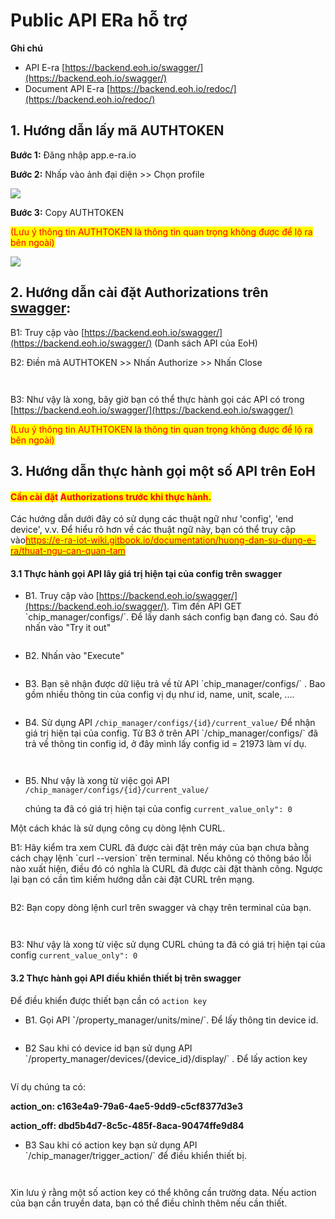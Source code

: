 # Public API ERa hỗ trợ

**Ghi chú**

* API E-ra [https://backend.eoh.io/swagger/](https://backend.eoh.io/swagger/)
* Document API E-ra [https://backend.eoh.io/redoc/](https://backend.eoh.io/redoc/)

## 1. Hướng dẫn lấy mã AUTHTOKEN

**Bước 1:** Đăng nhập app.e-ra.io

**Bước 2:** Nhấp vào ảnh đại diện >> Chọn profile

![](<.gitbook/assets/image (74).png>)

**Bước 3:** Copy AUTHTOKEN&#x20;

<mark style="color:red;">(Lưu ý thông tin AUTHTOKEN là thông tin quan trọng không được để lộ ra bên ngoài)</mark>

![](<.gitbook/assets/image (68).png>)

## 2. **Hướng dẫn cài đặt A**uthorizations **trên** [swagger](https://backend.eoh.io/swagger/):&#x20;

B1: Truy cập vào [https://backend.eoh.io/swagger/](https://backend.eoh.io/swagger/) (Danh sách API của EoH)

B2: Điền mã AUTHTOKEN >> Nhấn Authorize >> Nhấn Close

<figure><img src=".gitbook/assets/Screenshot 2024-07-12 at 17.49.02.png" alt=""><figcaption></figcaption></figure>

<figure><img src=".gitbook/assets/Screenshot 2024-07-26 at 09.51.19.png" alt=""><figcaption></figcaption></figure>

B3: Như vậy là xong, bây giờ bạn có thể thực hành gọi các API có trong [https://backend.eoh.io/swagger/](https://backend.eoh.io/swagger/)

<mark style="color:red;">(Lưu ý thông tin AUTHTOKEN là thông tin quan trọng không được để lộ ra bên ngoài)</mark>

## 3. **Hướng dẫn thực hành gọi một số API trên EoH**

#### <mark style="color:red;">Cần cài đặt</mark> <mark style="color:red;"></mark><mark style="color:red;">**A**</mark><mark style="color:red;">uthorizations trước khi thực hành.</mark>

Các hướng dẫn dưới đây có sử dụng các thuật ngữ như 'config', 'end device', v.v. Để hiểu rõ hơn về các thuật ngữ này, bạn có thể truy cập vào[<mark style="color:red;">https://e-ra-iot-wiki.gitbook.io/documentation/huong-dan-su-dung-e-ra/thuat-ngu-can-quan-tam</mark>](https://e-ra-iot-wiki.gitbook.io/documentation/huong-dan-su-dung-e-ra/thuat-ngu-can-quan-tam)

#### 3.1 Thực hành gọi API lây giá trị hiện tại của config trên swagger

* B1. Truy cập vào [https://backend.eoh.io/swagger/](https://backend.eoh.io/swagger/). Tìm đến API GET \`chip\_manager/configs/\`. Để lấy danh sách config bạn đang có. Sau đó nhấn vào "Try it out"

<figure><img src=".gitbook/assets/Screenshot 2024-07-12 at 22.19.59.png" alt=""><figcaption></figcaption></figure>

* B2. Nhấn vào "Execute"

<figure><img src=".gitbook/assets/Screenshot 2024-07-12 at 22.26.03.png" alt=""><figcaption></figcaption></figure>

* B3. Bạn sẽ nhận được dữ liệu trả về từ API \`chip\_manager/configs/\` . Bao gồm nhiều thông tin của config vị dụ như id, name, unit, scale, ....

<figure><img src=".gitbook/assets/Screenshot 2024-07-12 at 22.29.23.png" alt=""><figcaption></figcaption></figure>

* B4. Sử dụng API `/chip_manager/configs/{id}/current_value/` Để nhận giá trị hiện tại của config.  Từ B3 ở trên API \`/chip\_manager/configs/\` đã trả về thông tin config id, ở đây mình lấy config id = 21973 làm ví dụ.

<figure><img src=".gitbook/assets/Screenshot 2024-07-12 at 22.32.38.png" alt=""><figcaption></figcaption></figure>

<figure><img src=".gitbook/assets/Screenshot 2024-07-12 at 22.38.29.png" alt=""><figcaption></figcaption></figure>

*   B5. Như vậy là xong từ việc gọi  API `/chip_manager/configs/{id}/current_value/`&#x20;

    chúng ta đã có giá trị hiện tại của config `current_value_only": 0`

Một cách khác là sử dụng công cụ dòng lệnh CURL.&#x20;

B1: Hãy kiểm tra xem CURL đã được cài đặt trên máy của bạn chưa bằng cách chạy lệnh \`curl --version\` trên terminal. Nếu không có thông báo lỗi nào xuất hiện, điều đó có nghĩa là CURL đã được cài đặt thành công. Ngược lại bạn có cần tìm kiếm hướng dẫn cài đặt CURL trên mạng.

<figure><img src=".gitbook/assets/Screenshot 2024-07-26 at 10.56.17.png" alt=""><figcaption></figcaption></figure>

B2: Bạn copy dòng lệnh curl trên swagger và chạy trên terminal của bạn.

<figure><img src=".gitbook/assets/Screenshot 2024-07-26 at 10.44.35.png" alt=""><figcaption></figcaption></figure>

<figure><img src=".gitbook/assets/Screenshot 2024-07-26 at 11.04.53.png" alt=""><figcaption></figcaption></figure>

B3: Như vậy là xong từ việc sử dụng CURL chúng ta đã có giá trị hiện tại của config `current_value_only": 0`

#### **3.2 Thực hành gọi API điều khiển thiết bị trên swagger**

Để điều khiển được thiết bạn cần có `action key`

* B1. Gọi API **\`**/property\_manager/units/mine/\`. Để lấy thông tin device id.

<figure><img src=".gitbook/assets/Screenshot 2024-07-12 at 23.14.43.png" alt=""><figcaption></figcaption></figure>

* B2 Sau khi có device id bạn sử dụng API \`/property\_manager/devices/{device\_id}/display/\` . Để lấy action key&#x20;

<figure><img src=".gitbook/assets/Screenshot 2024-07-12 at 23.19.14.png" alt=""><figcaption></figcaption></figure>

Ví dụ chúng ta có:

**action\_on: c163e4a9-79a6-4ae5-9dd9-c5cf8377d3e3**

**action\_off: dbd5b4d7-8c5c-485f-8aca-90474ffe9d84**

* B3 Sau khi có action key bạn sử dụng API \`/chip\_manager/trigger\_action/\` để điều khiển thiết bị.

<figure><img src=".gitbook/assets/Screenshot 2024-07-12 at 23.23.32.png" alt=""><figcaption></figcaption></figure>

<figure><img src=".gitbook/assets/Screenshot 2024-07-26 at 09.59.36.png" alt=""><figcaption></figcaption></figure>

Xin lưu ý rằng một số action key có thể không cần trường data. Nếu action của bạn cần truyền data, bạn có thể điều chỉnh thêm nếu cần thiết.

<figure><img src=".gitbook/assets/Screenshot 2024-07-26 at 11.23.58.png" alt=""><figcaption></figcaption></figure>
